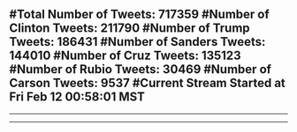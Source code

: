 #Total Number of Tweets: 717359 
#Number of Clinton Tweets: 211790
#Number of Trump Tweets: 186431
#Number of Sanders Tweets: 144010
#Number of Cruz Tweets: 135123
#Number of Rubio Tweets: 30469
#Number of Carson Tweets: 9537
#Current Stream Started at Fri Feb 12 00:58:01 MST
---
---
---

